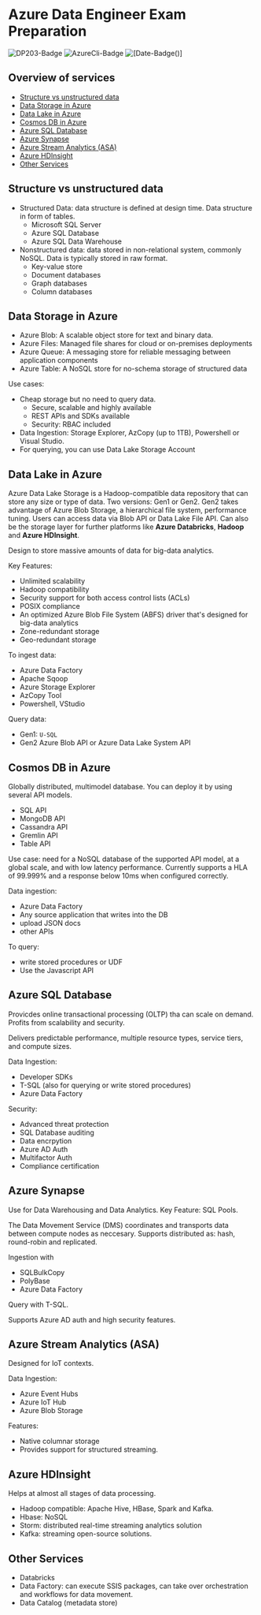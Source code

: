 # Azure Data Engineer Exam Preparation
![[DP203-Badge](https://docs.microsoft.com/en-us/learn/certifications/exams/dp-203)](https://img.shields.io/static/v1?label=azure-exam&message=dp203&color=informational) ![[AzureCli-Badge](https://docs.microsoft.com/en-us/cli/azure/install-azure-cli)](https://img.shields.io/static/v1?logo=MicrosoftAzure&logoColor=%0078D4&label=cli-version&message=2.34.1&color=#0078D4) ![[Date-Badge()]](https://img.shields.io/static/v1?label=last-update&message=03.03.22&color=lightgrey)

## Overview of services

  - [Structure vs unstructured data](#structure-vs-unstructured-data)
  - [Data Storage in Azure](#data-storage-in-azure)
  - [Data Lake in Azure](#data-lake-in-azure)
  - [Cosmos DB in Azure](#cosmos-db-in-azure)
  - [Azure SQL Database](#azure-sql-database)
  - [Azure Synapse](#azure-synapse)
  - [Azure Stream Analytics (ASA)](#azure-stream-analytics-asa)
  - [Azure HDInsight](#azure-hdinsight)
  - [Other Services](#other-services)

## Structure vs unstructured data

- Structured Data: data structure is defined at design time. Data structure in form of tables.
  - Microsoft SQL Server
  - Azure SQL Database
  - Azure SQL Data Warehouse
- Nonstructured data: data stored in non-relational system, commonly NoSQL. Data is typically stored in raw format.
  - Key-value store
  - Document databases
  - Graph databases
  - Column databases

## Data Storage in Azure

- Azure Blob: A scalable object store for text and binary data.
- Azure Files: Managed file shares for cloud or on-premises deployments
- Azure Queue: A messaging store for reliable messaging between application components
- Azure Table: A NoSQL store for no-schema storage of structured data

Use cases:

- Cheap storage but no need to query data.
  - Secure, scalable and highly available
  - REST APIs and SDKs available
  - Security: RBAC included
- Data Ingestion: Storage Explorer, AzCopy (up to 1TB), Powershell or Visual Studio.
- For querying, you can use Data Lake Storage Account

## Data Lake in Azure

Azure Data Lake Storage is a Hadoop-compatible data repository that can store any size or type of data. Two versions: Gen1 or Gen2. Gen2 takes advantage of Azure Blob Storage, a hierarchical file system, performance tuning. Users can access data via Blob API or Data Lake File API. Can also be the storage layer for further platforms like **Azure Databricks**, **Hadoop** and **Azure HDInsight**.

Design to store massive amounts of data for big-data analytics.

Key Features:

- Unlimited scalability
- Hadoop compatibility
- Security support for both access control lists (ACLs)
- POSIX compliance
- An optimized Azure Blob File System (ABFS) driver that's designed for big-data analytics
- Zone-redundant storage
- Geo-redundant storage

To ingest data:

- Azure Data Factory
- Apache Sqoop
- Azure Storage Explorer
- AzCopy Tool
- Powershell, VStudio

Query data:

- Gen1: `U-SQL`
- Gen2 Azure Blob API or Azure Data Lake System API

## Cosmos DB in Azure

Globally distributed, multimodel database. You can deploy it by using several API models.

- SQL API
- MongoDB API
- Cassandra API
- Gremlin API
- Table API

Use case: need for a NoSQL database of the supported API model, at a global scale, and with low latency performance. Currently supports a HLA of 99.999% and a response below 10ms when configured correctly.

Data ingestion:

- Azure Data Factory
- Any source application that writes into the DB
- upload JSON docs
- other APIs

To query:

- write stored procedures or UDF
- Use the Javascript API

## Azure SQL Database

Provicdes online transactional processing (OLTP) tha can scale on demand. Profits from scalability and security.

Delivers predictable performance, multiple resource types, service tiers, and compute sizes.

Data Ingestion:

- Developer SDKs
- T-SQL (also for querying or write stored procedures)
- Azure Data Factory

Security:

- Advanced threat protection
- SQL Database auditing
- Data encrpytion
- Azure AD Auth
- Multifactor Auth
- Compliance certification

## Azure Synapse

Use for Data Warehousing and Data Analytics. Key Feature: SQL Pools.

The Data Movement Service (DMS) coordinates and transports data between compute nodes as neccesary. Supports distributed as: hash, round-robin and replicated.

Ingestion with

- SQLBulkCopy
- PolyBase
- Azure Data Factory

Query with T-SQL.

Supports Azure AD auth and high security features.

## Azure Stream Analytics (ASA)

Designed for IoT contexts.

Data Ingestion:

- Azure Event Hubs
- Azure IoT Hub
- Azure Blob Storage

Features:

- Native columnar storage
- Provides support for structured streaming.

## Azure HDInsight

Helps at almost all stages of data processing.

- Hadoop compatible: Apache Hive, HBase, Spark and Kafka.
- Hbase: NoSQL
- Storm: distributed real-time streaming analytics solution
- Kafka: streaming open-source solutions.

## Other Services

- Databricks
- Data Factory: can execute SSIS packages, can take over orchestration and workflows for data movement.
- Data Catalog (metadata store)

